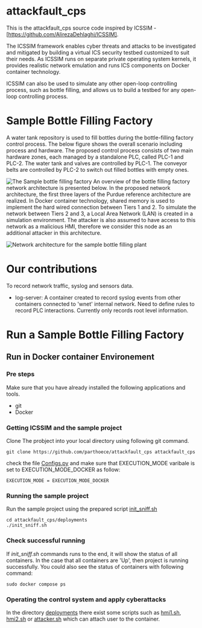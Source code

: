 
# attackfault_cps
This is the attackfault_cps source code inspired by ICSSIM - [https://github.com/AlirezaDehlaghi/ICSSIM].

The ICSSIM framework enables cyber threats and attacks to be investigated and mitigated by building a virtual ICS security testbed customized to suit their needs. As ICSSIM runs on separate private operating system kernels, it provides realistic network emulation and runs ICS components on Docker container technology. 

ICSSIM can also be used to simulate any other open-loop controlling process, such as bottle filling, and allows us to build a testbed for any open-loop controlling process.

# Sample Bottle Filling Factory
A water tank repository is used to fill bottles during the bottle-filling factory control process. The below figure shows the overall scenario including process and hardware. The proposed control process consists of two main hardware zones, each managed by a standalone PLC, called PLC-1 and PLC-2. The water tank and valves are controlled by PLC-1. The conveyor belts are controlled by PLC-2 to switch out filled bottles with empty ones.

![The Sample bottle filling factory](Images/physical_process.png)
An overview of the bottle filling factory network architecture is presented below. In the proposed network architecture, the first three layers of the Purdue reference architecture are realized. In Docker container technology, shared memory is used to implement the hard wired connection between Tiers 1 and 2. To simulate the network between Tiers 2 and 3, a Local Area Network (LAN) is created in a simulation environment. The attacker is also assumed to have access to this network as a malicious HMI, therefore we consider this node as an additional attacker in this architecture.


![Network architecture for the sample bottle filling plant](Images/sample_architecture.png)

# Our contributions
To record network traffic, syslog and sensors data.
* log-server: A container created to record syslog events from other containers connected to  'wnet' internal network.
Need to define rules to record PLC interactions. Currently only records root level information.
# Run a Sample Bottle Filling Factory

## Run in Docker container Environement

### Pre steps
Make sure that you have already installed the following applications and tools. 

* git
* Docker

### Getting ICSSIM and the sample project
Clone The probject into your local directory using following git command.
```
git clone https://github.com/parthoece/attackfault_cps attackfault_cps
```

check the file [Configs.py](src/Configs.py) and make sure that EXECUTION_MODE varibale is set to EXECUTION_MODE_DOCKER as follow:
```
EXECUTION_MODE = EXECUTION_MODE_DOCKER
```

### Running the sample project 
Run the sample project using the prepared script 
[init_sniff.sh](deployments/init_sniff.sh)
```
cd attackfault_cps/deployments
./init_sniff.sh
```
### Check successful running
If *init_sniff.sh* commands runs to the end, it will show the status of all containers. In the case that all containers are 'Up', then project is running successfully.
You could also see the status of containers with following command:
```
sudo docker compose ps
```

### Operating the control system and apply cyberattacks
In the directory [deployments](deployments/) there exist some scripts such as [hmi1.sh](deployments/hmi1.sh), [hmi2.sh](deployments/hmi2.sh) or [attacker.sh](deployments/attacker.sh) which can attach user to the container.
```
